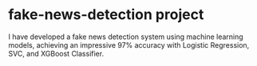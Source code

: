 # fake-news-detection project
I have developed a fake news detection system using machine learning models, achieving an impressive 97% accuracy with Logistic Regression, SVC, and XGBoost Classifier.
